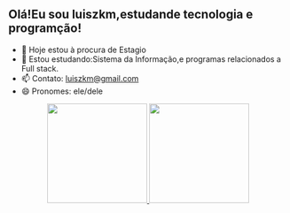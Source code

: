 ## Olá!Eu sou luiszkm,estudande tecnologia e programção!

- 🔭 Hoje estou à procura de Estagio
- 🌱 Estou estudando:Sistema da Informação,e programas relacionados a Full stack.
- 📫 Contato: luiszkm@gmail.com
- 😄 Pronomes: ele/dele

<div align="center">
  <a href="https://github.com/luiszkm">
  <img height="180em" src="https://github-readme-stats.vercel.app/api?username=luiszkm&show_icons=true&theme=dracula&include_all_commits=true&count_private=true"/>
  <img height="180em" src="https://github-readme-stats.vercel.app/api/top-langs/?username=luiszkm&layout=compact&langs_count=7&theme=dracula"/>
</div>
